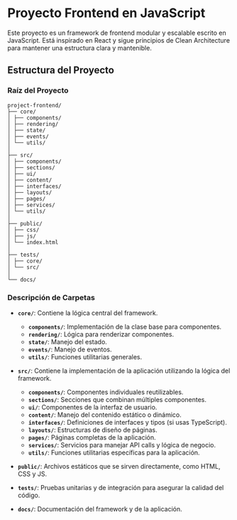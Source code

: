 # Proyecto Frontend en JavaScript

Este proyecto es un framework de frontend modular y escalable escrito en JavaScript. Está inspirado en React y sigue principios de Clean Architecture para mantener una estructura clara y mantenible.

## Estructura del Proyecto

### Raíz del Proyecto

```plaintext
project-frontend/
├── core/ 
│ ├── components/
│ ├── rendering/
│ ├── state/
│ ├── events/
│ └── utils/
│
├── src/ 
│ ├── components/
│ ├── sections/
│ ├── ui/
│ ├── content/
│ ├── interfaces/
│ ├── layouts/
│ ├── pages/
│ ├── services/
│ └── utils/
│
├── public/
│ ├── css/
│ ├── js/
│ └── index.html
│
├── tests/ 
│ ├── core/
│ └── src/
│
└── docs/
```
### Descripción de Carpetas

- **`core/`**: Contiene la lógica central del framework.
  - **`components/`**: Implementación de la clase base para componentes.
  - **`rendering/`**: Lógica para renderizar componentes.
  - **`state/`**: Manejo del estado.
  - **`events/`**: Manejo de eventos.
  - **`utils/`**: Funciones utilitarias generales.

- **`src/`**: Contiene la implementación de la aplicación utilizando la lógica del framework.
  - **`components/`**: Componentes individuales reutilizables.
  - **`sections/`**: Secciones que combinan múltiples componentes.
  - **`ui/`**: Componentes de la interfaz de usuario.
  - **`content/`**: Manejo del contenido estático o dinámico.
  - **`interfaces/`**: Definiciones de interfaces y tipos (si usas TypeScript).
  - **`layouts/`**: Estructuras de diseño de páginas.
  - **`pages/`**: Páginas completas de la aplicación.
  - **`services/`**: Servicios para manejar API calls y lógica de negocio.
  - **`utils/`**: Funciones utilitarias específicas para la aplicación.

- **`public/`**: Archivos estáticos que se sirven directamente, como HTML, CSS y JS.

- **`tests/`**: Pruebas unitarias y de integración para asegurar la calidad del código.

- **`docs/`**: Documentación del framework y de la aplicación.
